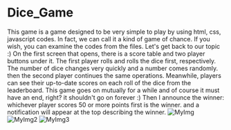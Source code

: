 # Dice_Game
This game is a game designed to be very simple to play by using html, css, javascript codes. 
In fact, we can call it a kind of game of chance. If you wish, you can examine the codes from the files. Let's get back to our topic :) 
On the first screen that opens, there is a score table and two player buttons under it. The first player rolls and rolls the dice first, respectively. 
The number of dice changes very quickly and a number comes randomly. then the second player continues the same operations. 
Meanwhile, players can see their up-to-date scores on each roll of the dice from the leaderboard. 
This game goes on mutually for a while and of course it must have an end, right? it shouldn't go on forever :) 
Then I announce the winner: whichever player scores 50 or more points first is the winner. and a notification will appear at the top describing the winner.
![MyImg](https://user-images.githubusercontent.com/68962573/153967225-8c0ce701-d020-4cab-87cb-5bf0190a0dde.png)
![MyImg2](https://user-images.githubusercontent.com/68962573/153967229-63eb256d-3648-4777-858a-22d1f1a9775c.png)
![MyImg3](https://user-images.githubusercontent.com/68962573/153967232-16e46e6a-bd10-46fd-82ea-bb0b65cdde0c.png)
